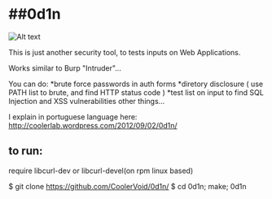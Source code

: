 ##0d1n
=====
![Alt text](http://4.bp.blogspot.com/-5wsk7TYyfPs/UMYXZ8JTT2I/AAAAAAAAAo0/HyQa5hK_rkA/s1600/Barbarians-VIKING.gif)

This is just another security tool, to tests inputs on Web Applications.

Works similar to Burp "Intruder"...

You can do:
*brute force passwords in auth forms
*diretory disclosure ( use PATH list to brute, and find HTTP status code )
*test list on input to find SQL Injection and XSS vulnerabilities 
other things...

I explain in portuguese language here:
http://coolerlab.wordpress.com/2012/09/02/0d1n/                                


## to run:

require libcurl-dev or libcurl-devel(on rpm linux based)

$ git clone https://github.com/CoolerVoid/0d1n/
$ cd 0d1n; make; 0d1n
